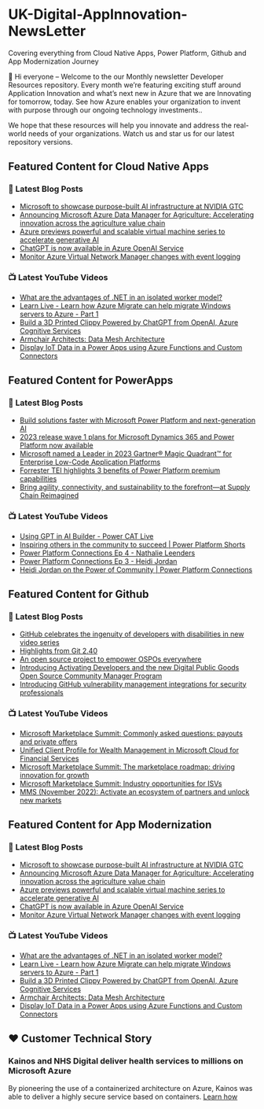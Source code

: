 # UK-Digital-AppInnovation-NewsLetter

Covering everything from Cloud Native Apps, Power Platform, Github and App Modernization Journey

👋 Hi everyone – Welcome to the our Monthly newsletter Developer Resources repository. Every month we’re featuring exciting stuff around Application Innovation and what’s next new in Azure that we are Innovating for tomorrow, today. See how Azure enables your organization to invent with purpose through our ongoing technology investments..


We hope that these resources will help you innovate and address the real-world needs of your organizations. Watch us and star us for our latest repository versions.

## Featured Content for Cloud Native Apps


### 📝 Latest Blog Posts

    
<!-- BLOGCNA:START -->
- [Microsoft to showcase purpose-built AI infrastructure at NVIDIA GTC](https://azure.microsoft.com/blog/microsoft-to-showcase-purposebuilt-ai-infrastructure-at-nvidia-gtc/)
- [Announcing Microsoft Azure Data Manager for Agriculture: Accelerating innovation across the agriculture value chain](https://azure.microsoft.com/blog/announcing-microsoft-azure-data-manager-for-agriculture-accelerating-innovation-across-the-agriculture-value-chain/)
- [Azure previews powerful and scalable virtual machine series to accelerate generative AI](https://azure.microsoft.com/blog/azure-previews-powerful-and-scalable-virtual-machine-to-help-customers-accelerate-ai/)
- [ChatGPT is now available in Azure OpenAI Service](https://azure.microsoft.com/blog/chatgpt-is-now-available-in-azure-openai-service/)
- [Monitor Azure Virtual Network Manager changes with event logging](https://azure.microsoft.com/blog/monitor-azure-virtual-network-manager-changes-with-event-logging/)
<!-- BLOGCNA:END -->

### 📺 Latest YouTube Videos

 
<!-- YOUTUBECNA:START -->
- [What are the advantages of .NET in an isolated worker model?](https://www.youtube.com/watch?v=GTTu91Xqoho)
- [Learn Live - Learn how Azure Migrate can help migrate Windows servers to Azure - Part 1](https://www.youtube.com/watch?v=UqbObxdOYTI)
- [Build a 3D Printed Clippy Powered by ChatGPT from OpenAI, Azure Cognitive Services](https://www.youtube.com/watch?v=6OYGeOwd6RY)
- [Armchair Architects: Data Mesh Architecture](https://www.youtube.com/watch?v=UQvsiH0CAAU)
- [Display IoT Data in a Power Apps using Azure Functions and Custom Connectors](https://www.youtube.com/watch?v=v0mPmCw5yl0)
<!-- YOUTUBECNA:END -->

##  Featured Content for PowerApps
### 📝 Latest Blog Posts
<!-- BLOGPOWER:START -->
- [Build solutions faster with Microsoft Power Platform and next-generation AI](https://cloudblogs.microsoft.com/powerplatform/2023/03/06/build-solutions-faster-with-microsoft-power-platform-and-next-generation-ai/)
- [2023 release wave 1 plans for Microsoft Dynamics 365 and Power Platform now available](https://cloudblogs.microsoft.com/dynamics365/bdm/2023/01/25/2023-release-wave-1-plans-for-microsoft-dynamics-365-and-power-platform-now-available/)
- [Microsoft named a Leader in 2023 Gartner® Magic Quadrant™ for Enterprise Low-Code Application Platforms](https://powerapps.microsoft.com/en-us/blog/microsoft-named-a-leader-in-2023-gartner-magic-quadrant-for-enterprise-low-code-application-platforms/)
- [Forrester TEI highlights 3 benefits of Power Platform premium capabilities](https://cloudblogs.microsoft.com/powerplatform/2022/11/28/forrester-tei-highlights-3-benefits-of-power-platform-premium-capabilities/)
- [Bring agility, connectivity, and sustainability to the forefront—at Supply Chain Reimagined](https://cloudblogs.microsoft.com/dynamics365/bdm/2022/10/27/bring-agility-connectivity-and-sustainability-to-the-forefront-at-supply-chain-reimagined/)
<!-- BLOGPOWER:END -->
 ### 📺 Latest YouTube Videos
    
<!-- YOUTUBEPOWER:START -->
- [Using GPT in AI Builder - Power CAT Live](https://www.youtube.com/watch?v=aq3oTqByGmA)
- [Inspiring others in the community to succeed | Power Platform Shorts](https://www.youtube.com/watch?v=6BgiC2wVCmU)
- [Power Platform Connections Ep 4 - Nathalie Leenders](https://www.youtube.com/watch?v=L4c3ZFpo8dY)
- [Power Platform Connections Ep 3 - Heidi Jordan](https://www.youtube.com/watch?v=2kKFDT9aw5w)
- [Heidi Jordan on the Power of Community | Power Platform Connections](https://www.youtube.com/watch?v=ExKXj3C2kbA)
<!-- YOUTUBEPOWER:END -->

##  Featured Content for Github
### 📝 Latest Blog Posts
<!-- BLOGGITHUB:START -->
- [GitHub celebrates the ingenuity of developers with disabilities in new video series](https://github.blog/2023-03-14-github-celebrates-the-ingenuity-of-developers-with-disabilities-in-new-video-series/)
- [Highlights from Git 2.40](https://github.blog/2023-03-13-highlights-from-git-2-40/)
- [An open source project to empower OSPOs everywhere](https://github.blog/2023-03-13-an-open-source-project-to-empower-ospos-everywhere/)
- [Introducing Activating Developers and the new Digital Public Goods Open Source Community Manager Program](https://github.blog/2023-03-13-introducing-activating-developers-and-the-new-digital-public-goods-open-source-community-manager-program/)
- [Introducing GitHub vulnerability management integrations for security professionals](https://github.blog/2023-03-10-introducing-github-vulnerability-management-integrations-for-security-professionals/)
<!-- BLOGGITHUB:END -->
### 📺 Latest YouTube Videos
<!-- YOUTUBEGITHUB:START -->
- [Microsoft Marketplace Summit: Commonly asked questions: payouts and private offers](https://www.youtube.com/watch?v=9dhD25L3HHY)
- [Unified Client Profile for Wealth Management in Microsoft Cloud for Financial Services](https://www.youtube.com/watch?v=Z27qnDLyH2E)
- [Microsoft Marketplace Summit: The marketplace roadmap: driving innovation for growth](https://www.youtube.com/watch?v=U_KioLonPTw)
- [Microsoft Marketplace Summit: Industry opportunities for ISVs](https://www.youtube.com/watch?v=DAFrbmQE6m4)
- [MMS &lpar;November 2022&rpar;: Activate an ecosystem of partners and unlock new markets](https://www.youtube.com/watch?v=D5C63D4nuB8)
<!-- YOUTUBEGITHUB:END -->
##  Featured Content for App Modernization
### 📝 Latest Blog Posts
<!-- BLOGAPPMOD:START -->
- [Microsoft to showcase purpose-built AI infrastructure at NVIDIA GTC](https://azure.microsoft.com/blog/microsoft-to-showcase-purposebuilt-ai-infrastructure-at-nvidia-gtc/)
- [Announcing Microsoft Azure Data Manager for Agriculture: Accelerating innovation across the agriculture value chain](https://azure.microsoft.com/blog/announcing-microsoft-azure-data-manager-for-agriculture-accelerating-innovation-across-the-agriculture-value-chain/)
- [Azure previews powerful and scalable virtual machine series to accelerate generative AI](https://azure.microsoft.com/blog/azure-previews-powerful-and-scalable-virtual-machine-to-help-customers-accelerate-ai/)
- [ChatGPT is now available in Azure OpenAI Service](https://azure.microsoft.com/blog/chatgpt-is-now-available-in-azure-openai-service/)
- [Monitor Azure Virtual Network Manager changes with event logging](https://azure.microsoft.com/blog/monitor-azure-virtual-network-manager-changes-with-event-logging/)
<!-- BLOGAPPMOD:END -->
### 📺 Latest YouTube Videos
<!-- YOUTUBEAPPMOD:START -->
- [What are the advantages of .NET in an isolated worker model?](https://www.youtube.com/watch?v=GTTu91Xqoho)
- [Learn Live - Learn how Azure Migrate can help migrate Windows servers to Azure - Part 1](https://www.youtube.com/watch?v=UqbObxdOYTI)
- [Build a 3D Printed Clippy Powered by ChatGPT from OpenAI, Azure Cognitive Services](https://www.youtube.com/watch?v=6OYGeOwd6RY)
- [Armchair Architects: Data Mesh Architecture](https://www.youtube.com/watch?v=UQvsiH0CAAU)
- [Display IoT Data in a Power Apps using Azure Functions and Custom Connectors](https://www.youtube.com/watch?v=v0mPmCw5yl0)
<!-- YOUTUBEAPPMOD:END -->


## ♥️ Customer Technical Story 

### Kainos and NHS Digital deliver health services to millions on Microsoft Azure

By pioneering the use of a containerized architecture on Azure, Kainos was able to deliver a highly secure service based on containers. [Learn how](https://customers.microsoft.com/en-us/story/1368348549535774520-kainos-and-nhs-digital-deliver-health-services-to-millions-on-microsoft-azure)

